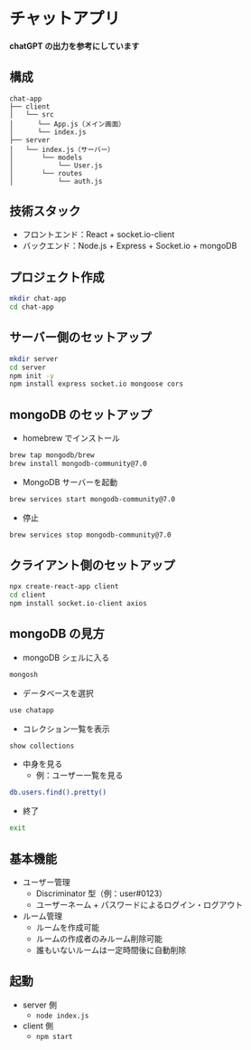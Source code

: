 # チャットアプリ

#### chatGPT の出力を参考にしています

## 構成

```
chat-app
├── client
│   └── src
│      └── App.js（メイン画面）
│      └── index.js
├── server
│   └── index.js（サーバー）
│       └── models
│           └── User.js
│       └── routes
│           └── auth.js
```

## 技術スタック

- フロントエンド：React + socket.io-client
- バックエンド：Node.js + Express + Socket.io + mongoDB

## プロジェクト作成

```bash
mkdir chat-app
cd chat-app
```

## サーバー側のセットアップ

```bash
mkdir server
cd server
npm init -y
npm install express socket.io mongoose cors
```

## mongoDB のセットアップ

- homebrew でインストール

```bash
brew tap mongodb/brew
brew install mongodb-community@7.0
```

- MongoDB サーバーを起動

```bash
brew services start mongodb-community@7.0
```

- 停止

```bash
brew services stop mongodb-community@7.0
```

## クライアント側のセットアップ

```bash
npx create-react-app client
cd client
npm install socket.io-client axios
```

## mongoDB の見方

- mongoDB シェルに入る

```bash
mongosh
```

- データベースを選択

```bash
use chatapp
```

- コレクション一覧を表示

```bash
show collections
```

- 中身を見る
  - 例：ユーザー一覧を見る

```bash
db.users.find().pretty()
```

- 終了

```bash
exit
```

## 基本機能

- ユーザー管理
  - Discriminator 型（例：user#0123）
  - ユーザーネーム + パスワードによるログイン・ログアウト
- ルーム管理
  - ルームを作成可能
  - ルームの作成者のみルーム削除可能
  - 誰もいないルームは一定時間後に自動削除

## 起動

- server 側
  - `node index.js`
- client 側
  - `npm start`

```

```
